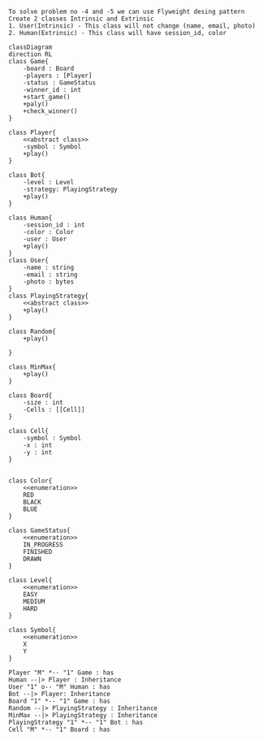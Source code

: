     To solve problem no -4 and -5 we can use Flyweight desing pattern 
    Create 2 classes Intrinsic and Extrinsic 
    1. User(Intrinsic) - This class will not change (name, email, photo)
    2. Human(Extrinsic) - This class will have session_id, color 


```mermaid 
classDiagram
direction RL
class Game{
    -board : Board
    -players : [Player]
    -status : GameStatus
    -winner_id : int
    +start_game()
    +paly()
    +check_winner()
}

class Player{
    <<abstract class>>
    -symbol : Symbol
    +play()
}

class Bot{
    -level : Level
    -strategy: PlayingStrategy
    +play()
}

class Human{
    -session_id : int
    -color : Color  
    -user : User
    +play()
}
class User{
    -name : string
    -email : string
    -photo : bytes
}
class PlayingStrategy{
    <<abstract class>>
    +play()
}

class Random{
    +play()

}

class MinMax{
    +play()
}

class Board{
    -size : int
    -Cells : [[Cell]]
}

class Cell{
    -symbol : Symbol
    -x : int
    -y : int 
}


class Color{
    <<enumeration>>
    RED
    BLACK
    BLUE
}

class GameStatus{
    <<enumeration>>
    IN_PROGRESS
    FINISHED
    DRAWN
}

class Level{
    <<enumeration>>
    EASY
    MEDIUM
    HARD
}

class Symbol{
    <<enumeration>>
    X
    Y
}

Player "M" *-- "1" Game : has
Human --|> Player : Inheritance
User "1" o-- "M" Human : has
Bot --|> Player: Inheritance
Board "1" *-- "1" Game : has
Random --|> PlayingStrategy : Inheritance
MinMax --|> PlayingStrategy : Inheritance
PlayingStrategy "1" *-- "1" Bot : has
Cell "M" *-- "1" Board : has

```